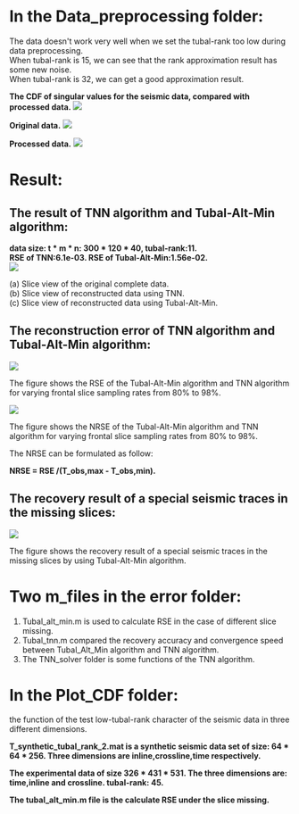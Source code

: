 In the Data_preprocessing folder: 
==
The data doesn't work very well when we set the tubal-rank too low during data preprocessing. <br>
When tubal-rank is 15, we can see that the rank approximation result has some new noise.  <br>
When tubal-rank is 32, we can get a good approximation result. <br>

**The CDF of singular values for the seismic data, compared with processed data.**
![](https://github.com/hust512/Seismic_Sensory_Data_Analysis/blob/master/Data_preprocessing/原始数据与预处理数据的CDF图对比.png)

**Original data.**
![](https://github.com/hust512/Seismic_Sensory_Data_Analysis/blob/master/Data_preprocessing/original_data.png)

**Processed data.**
![](https://github.com/hust512/Seismic_Sensory_Data_Analysis/blob/master/Data_preprocessing/tubal_rank_32_approximate_data.png)

Result:
==

The result of TNN algorithm and Tubal-Alt-Min algorithm:
--
**data size: t * m * n: 300 * 120 * 40, tubal-rank:11.**<br>
**RSE of TNN:6.1e-03. RSE of Tubal-Alt-Min:1.56e-02.**<br>
![](https://github.com/hust512/Seismic_Sensory_Data_Analysis/blob/master/slicemissingrecovery.png)

(a) Slice view of the original complete data. <br>
(b) Slice view of reconstructed data using TNN. <br>
(c) Slice view of reconstructed data using Tubal-Alt-Min. <br>

The reconstruction error of TNN algorithm and Tubal-Alt-Min algorithm:
--
![](https://github.com/hust512/Seismic_Sensory_Data_Analysis/blob/master/tubal_TNN_error.png)

The figure shows the RSE of the Tubal-Alt-Min algorithm and TNN algorithm for varying frontal slice sampling rates from 80% to 98%.<br>

![](https://github.com/hust512/Seismic_Sensory_Data_Analysis/blob/master/NRSE.png)

The figure shows the NRSE of the Tubal-Alt-Min algorithm and TNN algorithm for varying frontal slice sampling rates from 80% to 98%.<br>

The NRSE can be formulated as follow:

**NRSE = RSE /(T_obs,max - T_obs,min).**

The recovery result of a special seismic traces in the missing slices:
--
![](https://github.com/hust512/Seismic_Sensory_Data_Analysis/blob/master/recovery_seismic_traces.png)

The figure shows the recovery result of a special seismic traces in the missing slices by using Tubal-Alt-Min algorithm.<br>


Two m_files in the error folder:
==
1. Tubal_alt_min.m is used to calculate RSE in the case of different slice missing. <br>
2. Tubal_tnn.m compared the recovery accuracy and convergence speed between Tubal_Alt_Min algorithm and TNN algorithm. <br>
3. The TNN_solver folder is some functions of the TNN algorithm. <br>

In the Plot_CDF folder:
==
the function of the test low-tubal-rank character of the seismic data in three different dimensions. <br>


**T_synthetic_tubal_rank_2.mat is a synthetic seismic data set of size: 64 * 64 * 256. Three dimensions are inline,crossline,time respectively.**<br>

**The experimental data of size 326 * 431 * 531. The three dimensions are: time,inline and crossline. tubal-rank: 45.**<br>

**The tubal_alt_min.m file is the calculate RSE under the slice missing.**<br>
